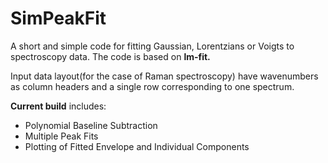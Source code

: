 # SimPeakFit

A short and simple code for fitting Gaussian, Lorentzians or Voigts to spectroscopy data. The code is based on **lm-fit.**

Input data layout(for the case of Raman spectroscopy) have wavenumbers as column headers and a single row corresponding to one spectrum.

**Current build** includes:
- Polynomial Baseline Subtraction
- Multiple Peak Fits
- Plotting of Fitted Envelope and Individual Components
